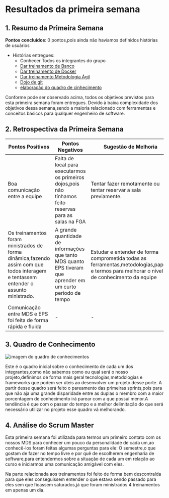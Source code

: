# Resultados da primeira semana

## 1. Resumo da Primeira Semana

__Pontos concluídos__: 0 pontos,pois ainda não havíamos definidos histórias de usuários

- Histórias entregues:
   - Conhecer Todos os integrantes do grupo
   - [Dar treinamento de Banco](https://github.com/fga-eps-mds/2018.2-NaturalSearch/issues/3)
   - [Dar treinamento de Docker](https://github.com/fga-eps-mds/2018.2-NaturalSearch/issues/2)
   - [Dar treinamento Metodologia Ágil](https://github.com/fga-eps-mds/2018.2-NaturalSearch/issues/4)
   - [Dojo de git](https://github.com/fga-eps-mds/2018.2-NaturalSearch/issues/1)
   - [elaboração do quadro de cinhecimento](https://github.com/fga-eps-mds/2018.2-NaturalSearch/issues/5)


Conforme pode ser observado acima, todos os objetivos previstos para esta primeira semana foram entregues. Devido à baixa complexidade dos objetivos dessa semana,sendo a maioria relacionado com ferramentas e conceitos básicos para qualquer engenheiro de software.

## 2. Retrospectiva da Primeira Semana

| Pontos Positivos | Pontos Negativos | Sugestão de Melhoria |
| ----- | ----- | ---- |
| Boa comunicação entre a equipe | Falta de local para executarmos os primeiros dojos,pois não tínhamos feito reservas para as salas na FGA | Tentar fazer remotamente ou tentar reservar a sala previamente. |
|Os treinamentos foram ministrados de forma dinâmica,fazendo assim com que todos interagem e tentassem entender o assunto ministrado.  |A grande quantidade de informações que tanto MDS quanto EPS tiveram que aprender em um curto período de tempo | Estudar e entender de forma comprometida todas as ferramentas,metodologias,papéis e termos para melhorar o nível de conhecimento da equipe |
Comunicação entre MDS e EPS foi feita de forma rápida e fluida | - | - |

## 3. Quadro de Conhecimento

![imagem do quadro de conhecimentos]()

Este é o quadro inicial sobre o conhecimento de cada um dos integrantes,como não sabemos como ou qual será o nosso projeto,definimos de forma mais geral tecnologias,metodologias e frameworks que podem ser úteis ao desenvolver um projeto desse porte.
A partir desse quadro será feito o pareamento das primeiras sprints,pois para que não aja uma grande disparidade entre as duplas o membro com a maior porcentagem de conhecimento irá parear com a que possui menor.A tendência é que com o passar do tempo e a melhor delimitação do que será necessário utilizar no projeto esse quadro vá melhorando.

## 4. Análise do Scrum Master

Esta primeira semana foi utilizada para termos um primeiro contato com os nossos MDS para conhecer um pouco da personalidade de cada um,ao conhecê-los foram feitas algumas perguntas para ele: O semestre,o que gostam de fazer no tempo livre e por quê de escolherem engenharia de software,para entendermos sobre a situação de cada um em relação ao curso e iniciarmos uma comunicação amigável com eles.

Na parte relacionada aos treinamentos foi feito de forma bem descontraída para que eles conseguissem entender o que estava sendo passado para eles sem que ficassem saturados,já que foram ministrados 4 treinamentos em apenas um dia.
